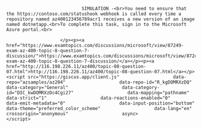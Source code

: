 <p class="card-text">
							
								SIMULATION -<br>You need to ensure that the https://contoso.com/statushook webhook is called every time a repository named az400123456789acr1 receives a new version of an image named dotnetapp.<br>To complete this task, sign in to the Microsoft Azure portal.<br>
							
						</p><p><a href="https://www.examtopics.com/discussions/microsoft/view/87249-exam-az-400-topic-8-question-7-discussion/">https://www.examtopics.com/discussions/microsoft/view/87249-exam-az-400-topic-8-question-7-discussion/</a></p><p><a href="http://116.198.226.11/az400/topic-08-question-07.html">http://116.198.226.11/az400/topic-08-question-07.html</a></p><script src="https://giscus.app/client.js"                    data-repo="azsamples/az204"                    data-repo-id="R_kgDOMRXzDQ"                    data-category="General"                    data-category-id="DIC_kwDOMRXzDc4Cgi27"                    data-mapping="pathname"                    data-strict="1"                    data-reactions-enabled="0"                    data-emit-metadata="0"                    data-input-position="bottom"                    data-theme="preferred_color_scheme"                    data-lang="en"                    crossorigin="anonymous"                    async>                    </script>
